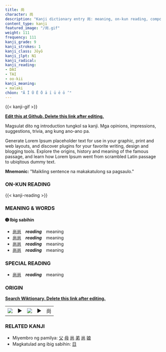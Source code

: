 ```yaml
---
title: 尚
character: 尚
description: "Kanji dictionary entry 尚: meaning, on-kun reading, compounds, origin, related kanji"
content_type: kanji
featured_image: "/尚.gif"
weight: 111
frequency: 111
kanji_grade: 9
kanji_strokes: 1
kanji_class: Jōyō
kanji_jlpt: N1
kanji_radical: 
kanji_reading: 
- DAI
- TAI
- oo-kii
kanji_meaning:
- malaki
chōon: "Ā Ī Ū Ē Ō ā ī ū ē ō ’"
---
```

[//]: # (Don't edit the line below. Kanji animated GIF code is automatically generated.)
{{< kanji-gif >}}

[//]: # (Edit below this line.)

**[Edit this at Github. Delete this link after editing.](https://github.com/tim0g/tim/tree/main/content/kanji/尚/index.md)**

Magsulat dito ng introduction tungkol sa kanji. Mga opinions, impressions, suggestions, trivia, ang kung ano-ano pa.

Generate Lorem Ipsum placeholder text for use in your graphic, print and web layouts, and discover plugins for your favorite writing, design and blogging tools. Explore the origins, history and meaning of the famous passage, and learn how Lorem Ipsum went from scrambled Latin passage to ubiqitous dummy text.
 
**Mnemonic:** "Maikling sentence na makakatulong sa pagsaulo."

### ON-KUN READING

[//]: # (Don't edit the line below. ON-KUN READING code is automatically generated.)
{{< kanji-reading >}}

### MEANING & WORDS

#### ➊ **Ibig sabihin**
  - [尚](../尚)[尚](../尚)　***reading***　meaning
  - [尚](../尚)[尚](../尚)　***reading***　meaning
  - [尚](../尚)[尚](../尚)　***reading***　meaning
  - [尚](../尚)[尚](../尚)　***reading***　meaning

### SPECIAL READING
  - [尚](../尚)[尚](../尚)　***reading***　meaning

### ORIGIN

**[Search Wiktionary. Delete this link after editing.](https://wiktionary.org/wiki/尚)**
<table class="kanji-table"><tr><td>
<img src="60px-尚-bronze.svg.png">
</td><td>▶</td><td>
<img src="60px-尚-oracle.svg.png">
</td><td>▶</td>
<td class="kanji-origin">尚</td>
</tr></table>

### RELATED KANJI
- Miyembro ng pamilya: [父](../父) [母](../母) [尚](../尚) [弟](../弟) [尚](../尚) [娘](../娘)
- Magkatulad ang ibig sabihin: [日](../日)
